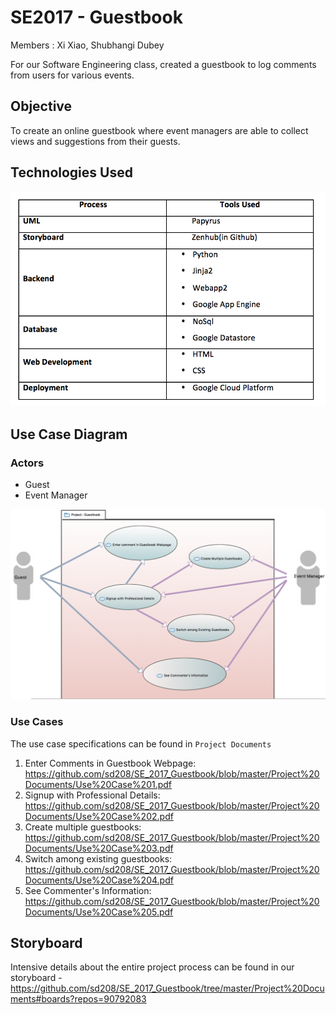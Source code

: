 # SE2017 - Guestbook

Members : Xi Xiao, Shubhangi Dubey

For our Software Engineering class, created a guestbook to log comments from users for various events.

## Objective 
 To create an online guestbook where event managers are able to collect views and suggestions from their guests.
 
 ## Technologies Used
 
 ![Tech Table Image](https://github.com/sd208/SE_2017_Guestbook/blob/master/Project%20Documents/Tech%20Table.png)
 
 ## Use Case Diagram
 
 ### Actors
  - Guest
  - Event Manager
  
![Use Case Diagram](https://github.com/sd208/SE_2017_Guestbook/blob/master/Project%20Documents/Use%20Case%20Diagram.png)

### Use Cases
The use case specifications can be found in `Project Documents` 

1. Enter Comments in Guestbook Webpage: 
      https://github.com/sd208/SE_2017_Guestbook/blob/master/Project%20Documents/Use%20Case%201.pdf
2. Signup with Professional Details:
     https://github.com/sd208/SE_2017_Guestbook/blob/master/Project%20Documents/Use%20Case%202.pdf
3. Create multiple guestbooks:
     https://github.com/sd208/SE_2017_Guestbook/blob/master/Project%20Documents/Use%20Case%203.pdf
4. Switch among existing guestbooks:
     https://github.com/sd208/SE_2017_Guestbook/blob/master/Project%20Documents/Use%20Case%204.pdf
5. See Commenter's Information:
     https://github.com/sd208/SE_2017_Guestbook/blob/master/Project%20Documents/Use%20Case%205.pdf
     
## Storyboard

Intensive details about the entire project process can be found in our storyboard - 
https://github.com/sd208/SE_2017_Guestbook/tree/master/Project%20Documents#boards?repos=90792083
